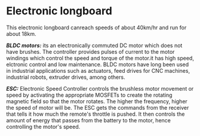 # **Electronic longboard**
This electronic longboard canreach speeds of about 40km/hr and run for about 18km.

***BLDC motors:*** its an electronically commuted DC motor which does not have brushes. The controller provides pulses of current to the motor windings which control the speed and torque of the motor.it has high speed, elctronic control and low maintenance. BLDC motors have long been used in industrial applications such as actuators, feed drives for CNC machines, industrial robots, extruder drives, among others.

***ESC:*** Electronic Speed Controller controls the brushless motor movement or speed by activating the appropriate MOSFETs to create the rotating magnetic field so that the motor rotates. The higher the frequency, higher the speed of motor will be. The ESC gets the commands from the receiver that tells it how much the remote's throttle is pushed. It then controls the amount of energy that passes from the battery to the motor, hence controlling the motor's speed.
